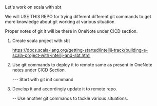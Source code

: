 Let's work on scala with sbt


We will USE THIS REPO for trying different different git commands to get more knowledge about git working at various situation.


Proper notes of git it will be there in OneNote under CICD section.

1. Create scala project with sbt

   https://docs.scala-lang.org/getting-started/intellij-track/building-a-scala-project-with-intellij-and-sbt.html


2. Use git commands to deploy it to remote same as present in OneNote notes under CICD Section.

   --- Start with git init command


4. Develop it and accordingly update it to remote repo.
  
    -- Use another git commands to tackle various situations.


